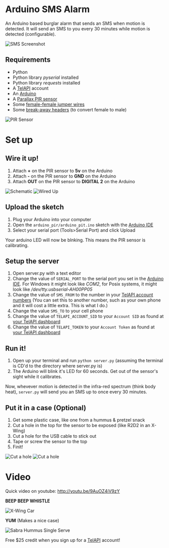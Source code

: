 Arduino SMS Alarm
=================

An Arduino based burglar alarm that sends an SMS when motion is detected. 
It will send an SMS to you every 30 minutes while motion is detected (configurable).

![SMS Screenshot](https://raw.github.com/mattwilliamson/arduino-sms-alarm/master/action_shots/sms.png)


## Requirements

* Python
* Python library *pyserial* installed
* Python library *requests* installed
* A [TelAPI](http://goo.gl/A36VN) account
* An [Arduino](http://arduino.cc)
* A [Parallax PIR sensor](http://www.parallax.com/tabid/768/ProductID/83/Default.aspx)
* Some [female-female jumper wires](http://adafruit.com/products/266)
* Some [break-away headers](http://www.adafruit.com/products/400) (to convert female to male)

![PIR Sensor](https://raw.github.com/mattwilliamson/arduino-sms-alarm/master/action_shots/pir_sensor.png)


# Set up


## Wire it up!

1. Attach **+** on the PIR sensor to **5v** on the Arduino
1. Attach **-** on the PIR sensor to **GND** on the Arduino
1. Attach **OUT** on the PIR sensor to **DIGITAL 2** on the Arduino

![Schematic](https://raw.github.com/mattwilliamson/arduino-sms-alarm/master/action_shots/Schematic_bb.png)
![Wired Up](https://raw.github.com/mattwilliamson/arduino-sms-alarm/master/action_shots/wired_up.png)


## Upload the sketch

1. Plug your Arduino into your computer
1. Open the `arduino_pir/arduino_pit.ino` sketch with the [Arduino IDE](http://arduino.cc/hu/Main/Software)
1. Select your serial port (Tools>Serial Port) and click Upload

Your arduino LED will now be blnking. This means the PIR sensor is calibrating.


## Setup the server

1. Open server.py with a text editor
1. Change the value of `SERIAL_PORT` to the serial port you set in the [Arduino IDE](http://arduino.cc/hu/Main/Software). For Windows it might look like *COM2*, for Posix systems, it might look like */dev/tty.usbserial-AH00PP05*
1. Change the value of `SMS_FROM` to the number in your [TelAPI account numbers](http://www.telapi.com/numbers/) (You can set this to another number, such as your own phone and it will cost a little extra. This is what I do.)
1. Change the value `SMS_TO` to your cell phone
1. Change the value of `TELAPI_ACCOUNT_SID` to your `Account SID` as found at [your TelAPI dashboard](http://www.telapi.com/dashboard)
1. Change the value of `TELAPI_TOKEN` to your `Account Token` as found at [your TelAPI dashboard](http://www.telapi.com/dashboard)

## Run it!

1. Open up your terminal and run `python server.py` (assuming the terminal is CD'd to the directory where server.py is)
1. The Arduino will blink it's LED for 60 seconds. Get out of the sensor's sight while it calibrates.


Now, whevever motion is detected in the infra-red spectrum (think body heat), `server.py` will send you an SMS up to once every 30 minutes.


## Put it in a case (Optional)

1. Get some plastic case, like one from a hummus & pretzel snack
1. Cut a hole in the top for the sensor to be exposed (like R2D2 in an X-Wing)
1. Cut a hole for the USB cable to stick out
1. Tape or screw the sensor to the top
1. Finit!

![Cut a hole](https://raw.github.com/mattwilliamson/arduino-sms-alarm/master/action_shots/case.png)
![Cut a hole](https://raw.github.com/mattwilliamson/arduino-sms-alarm/master/action_shots/complete.png)


Video
=====

Quick video on youtube: http://youtu.be/9AuOZ4iV9zY



**BEEP BEEP WHISTLE**

![X-Wing Car](https://raw.github.com/mattwilliamson/arduino-sms-alarm/master/action_shots/xwingcar.jpg)

**YUM** (Makes a nice case)

![Sabra Hummus Single Serve](https://raw.github.com/mattwilliamson/arduino-sms-alarm/master/action_shots/sabra.jpg)


Free $25 credit when you sign up for a [TelAPI](http://goo.gl/A36VN) account!



